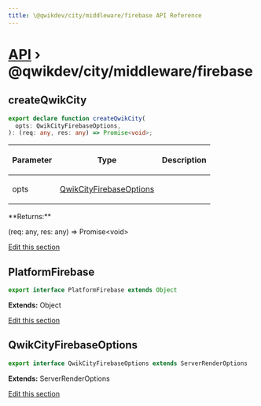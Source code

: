 ```yaml
---
title: \@qwikdev/city/middleware/firebase API Reference
---
```


# [API](/api) &rsaquo; @qwikdev/city/middleware/firebase

## createQwikCity

```typescript
export declare function createQwikCity(
  opts: QwikCityFirebaseOptions,
): (req: any, res: any) => Promise<void>;
```

<table><thead><tr><th>

Parameter

</th><th>

Type

</th><th>

Description

</th></tr></thead>
<tbody><tr><td>

opts

</td><td>

[QwikCityFirebaseOptions](#qwikcityfirebaseoptions)

</td><td>

</td></tr>
</tbody></table>
**Returns:**

(req: any, res: any) =&gt; Promise&lt;void&gt;

[Edit this section](https://github.com/QwikDev/qwik/tree/main/packages/qwik-city/src/middleware/firebase/index.ts)

## PlatformFirebase

```typescript
export interface PlatformFirebase extends Object
```

**Extends:** Object

[Edit this section](https://github.com/QwikDev/qwik/tree/main/packages/qwik-city/src/middleware/firebase/index.ts)

## QwikCityFirebaseOptions

```typescript
export interface QwikCityFirebaseOptions extends ServerRenderOptions
```

**Extends:** ServerRenderOptions

[Edit this section](https://github.com/QwikDev/qwik/tree/main/packages/qwik-city/src/middleware/firebase/index.ts)
